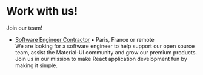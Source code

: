 # Work with us!

<p class="description">Join our team!</p>

- [Software Engineer Contractor](/company/software-engineer/) • Paris, France or remote<br />
  We are looking for a software engineer to help support our open source team, assist the Material-UI community and grow our premium products. Join us in our mission to make React application development fun by making it simple.
